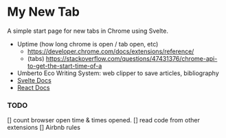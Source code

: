 # My New Tab

A simple start page for new tabs in Chrome using Svelte.

- Uptime (how long chrome is open / tab open, etc)
  - https://developer.chrome.com/docs/extensions/reference/
  - (tabs) https://stackoverflow.com/questions/47431376/chrome-api-to-get-the-start-time-of-a
- Umberto Eco Writing System: web clipper to save articles, bibliography
- [Svelte Docs](https://svelte.dev/docs)
- [React Docs](https://beta.reactjs.org/apis/render)

### TODO

[] count browser open time & times opened.
[] read code from other extensions
[] Airbnb rules
